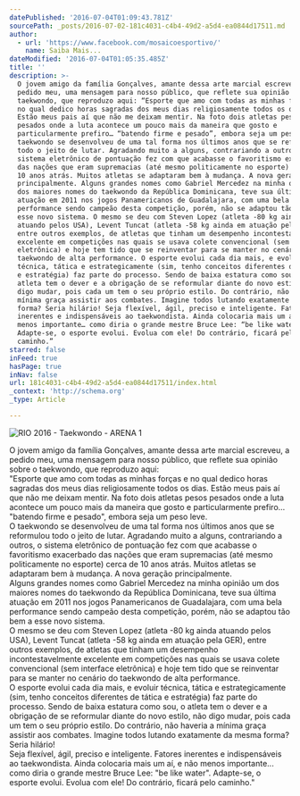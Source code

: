 ```yaml
---
datePublished: '2016-07-04T01:09:43.781Z'
sourcePath: _posts/2016-07-02-181c4031-c4b4-49d2-a5d4-ea0844d17511.md
author:
  - url: 'https://www.facebook.com/mosaicoesportivo/'
    name: Saiba Mais...
dateModified: '2016-07-04T01:05:35.485Z'
title: ''
description: >-
  O jovem amigo da família Gonçalves, amante dessa arte marcial escreveu, a
  pedido meu, uma mensagem para nosso público, que reflete sua opinião sobre o
  taekwondo, que reproduzo aqui: “Esporte que amo com todas as minhas forças e
  no qual dedico horas sagradas dos meus dias religiosamente todos os dias.
  Estão meus pais aí que não me deixam mentir. Na foto dois atletas pesos
  pesados onde a luta acontece um pouco mais da maneira que gosto e
  particularmente prefiro… “batendo firme e pesado”, embora seja um peso leve. O
  taekwondo se desenvolveu de uma tal forma nos últimos anos que se reformulou
  todo o jeito de lutar. Agradando muito a alguns, contrariando a outros, o
  sistema eletrônico de pontuação fez com que acabasse o favoritismo exacerbado
  das nações que eram supremacias (até mesmo politicamente no esporte) cerca de
  10 anos atrás. Muitos atletas se adaptaram bem à mudança. A nova geração
  principalmente. Alguns grandes nomes como Gabriel Mercedez na minha opinião um
  dos maiores nomes do taekwondo da República Dominicana, teve sua última
  atuação em 2011 nos jogos Panamericanos de Guadalajara, com uma bela
  performance sendo campeão desta competição, porém, não se adaptou tão bem a
  esse novo sistema. O mesmo se deu com Steven Lopez (atleta -80 kg ainda
  atuando pelos USA), Levent Tuncat (atleta -58 kg ainda em atuação pela GER),
  entre outros exemplos, de atletas que tinham um desempenho incontestavelmente
  excelente em competições nas quais se usava colete convencional (sem interface
  eletrônica) e hoje tem tido que se reinventar para se manter no cenário do
  taekwondo de alta performance. O esporte evolui cada dia mais, e evoluir
  técnica, tática e estrategicamente (sim, tenho conceitos diferentes de tática
  e estratégia) faz parte do processo. Sendo de baixa estatura como sou, o
  atleta tem o dever e a obrigação de se reformular diante do novo estilo, não
  digo mudar, pois cada um tem o seu próprio estilo. Do contrário, não haveria a
  mínima graça assistir aos combates. Imagine todos lutando exatamente da mesma
  forma? Seria hilário! Seja flexível, ágil, preciso e inteligente. Fatores
  inerentes e indispensáveis ao taekwondista. Ainda colocaria mais um aí, e não
  menos importante… como diria o grande mestre Bruce Lee: “be like water”.
  Adapte-se, o esporte evolui. Evolua com ele! Do contrário, ficará pelo
  caminho.” 
starred: false
inFeed: true
hasPage: true
inNav: false
url: 181c4031-c4b4-49d2-a5d4-ea0844d17511/index.html
_context: 'http://schema.org'
_type: Article

---
```

![RIO 2016 - Taekwondo - ARENA 1](https://imgflo.herokuapp.com/graph/vahj1ThiexotieMo/584418931ed581c5d55a99842dcd825f/croprotate.jpg?cropheight=797&cropwidth=1280&degrees=0&input=https%3A%2F%2Fthe-grid-user-content.s3-us-west-2.amazonaws.com%2F1830492b-1fb7-4720-a87c-c31ac3214c19.jpg&x=0&y=0)

O jovem amigo da família Gonçalves, amante dessa arte marcial escreveu, a pedido meu, uma mensagem para nosso público, que reflete sua opinião sobre o taekwondo, que reproduzo aqui:  
"Esporte que amo com todas as minhas forças e no qual dedico horas sagradas dos meus dias religiosamente todos os dias. Estão meus pais aí que não me deixam mentir. Na foto dois atletas pesos pesados onde a luta acontece um pouco mais da maneira que gosto e particularmente prefiro... "batendo firme e pesado", embora seja um peso leve.  
O taekwondo se desenvolveu de uma tal forma nos últimos anos que se reformulou todo o jeito de lutar. Agradando muito a alguns, contrariando a outros, o sistema eletrônico de pontuação fez com que acabasse o favoritismo exacerbado das nações que eram supremacias (até mesmo politicamente no esporte) cerca de 10 anos atrás. Muitos atletas se adaptaram bem à mudança. A nova geração principalmente.  
Alguns grandes nomes como Gabriel Mercedez na minha opinião um dos maiores nomes do taekwondo da República Dominicana, teve sua última atuação em 2011 nos jogos Panamericanos de Guadalajara, com uma bela performance sendo campeão desta competição, porém, não se adaptou tão bem a esse novo sistema.  
O mesmo se deu com Steven Lopez (atleta -80 kg ainda atuando pelos USA), Levent Tuncat (atleta -58 kg ainda em atuação pela GER), entre outros exemplos, de atletas que tinham um desempenho incontestavelmente excelente em competições nas quais se usava colete convencional (sem interface eletrônica) e hoje tem tido que se reinventar para se manter no cenário do taekwondo de alta performance.  
O esporte evolui cada dia mais, e evoluir técnica, tática e estrategicamente (sim, tenho conceitos diferentes de tática e estratégia) faz parte do processo. Sendo de baixa estatura como sou, o atleta tem o dever e a obrigação de se reformular diante do novo estilo, não digo mudar, pois cada um tem o seu próprio estilo. Do contrário, não haveria a mínima graça assistir aos combates. Imagine todos lutando exatamente da mesma forma? Seria hilário!  
Seja flexível, ágil, preciso e inteligente. Fatores inerentes e indispensáveis ao taekwondista. Ainda colocaria mais um aí, e não menos importante... como diria o grande mestre Bruce Lee: "be like water". Adapte-se, o esporte evolui. Evolua com ele! Do contrário, ficará pelo caminho."